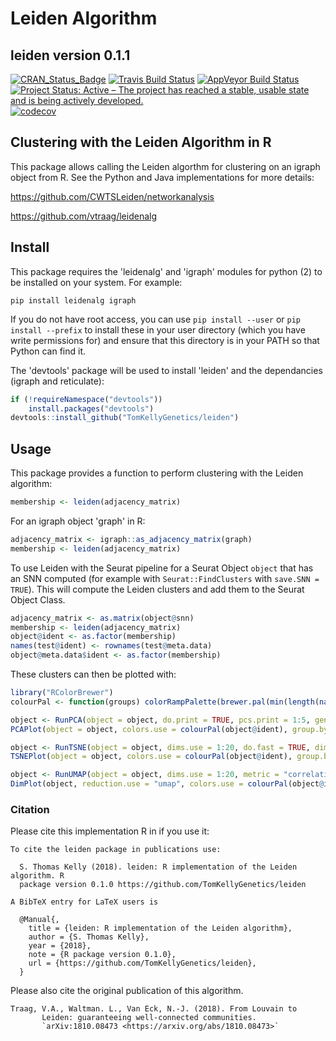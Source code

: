 # Leiden Algorithm

## leiden version 0.1.1

[![CRAN_Status_Badge](http://www.r-pkg.org/badges/version/leiden)](https://cran.r-project.org/package=leiden)
[![Travis Build Status](https://travis-ci.org/TomKellyGenetics/leiden.svg?branch=master)](https://travis-ci.org/TomKellyGenetics/leiden)
[![AppVeyor Build Status](https://ci.appveyor.com/api/projects/status/github/TomKellyGenetics/leiden?branch=master&svg=true)](https://ci.appveyor.com/project/TomKellyGenetics/leiden)
[![Project Status: Active – The project has reached a stable, usable state and is being actively developed.](http://www.repostatus.org/badges/latest/active.svg)](http://www.repostatus.org/#active)
[![codecov](https://codecov.io/gh/TomKellyGenetics/leiden/branch/master/graph/badge.svg)](https://codecov.io/gh/TomKellyGenetics/leiden)

## Clustering with the Leiden Algorithm in R

This package allows calling the Leiden algorthm for clustering on an igraph object from R. See the Python and Java implementations for more details: 

https://github.com/CWTSLeiden/networkanalysis

https://github.com/vtraag/leidenalg

## Install

This package requires the 'leidenalg' and 'igraph' modules for python (2) to be installed on your system. For example:

``pip install leidenalg igraph``

If you do not have root access, you can use `pip install --user` or `pip install --prefix` to install these in your user directory (which you have write permissions for) and ensure that this directory is in your PATH so that Python can find it.

The 'devtools' package will be used to install 'leiden' and the dependancies (igraph and reticulate):

```R
if (!requireNamespace("devtools"))
    install.packages("devtools")
devtools::install_github("TomKellyGenetics/leiden")
```

## Usage

This package provides a function to perform clustering with the Leiden algorithm:

```R
membership <- leiden(adjacency_matrix)
```

For an igraph object 'graph' in R:

```R
adjacency_matrix <- igraph::as_adjacency_matrix(graph)
membership <- leiden(adjacency_matrix)
```

To use Leiden with the Seurat pipeline for a Seurat Object `object` that has an SNN computed (for example with `Seurat::FindClusters` with `save.SNN = TRUE`). This will compute the Leiden clusters and add them to the Seurat Object Class.

```R
adjacency_matrix <- as.matrix(object@snn)
membership <- leiden(adjacency_matrix)
object@ident <- as.factor(membership)
names(test@ident) <- rownames(test@meta.data)
object@meta.data$ident <- as.factor(membership)
```

These clusters can then be plotted with:

```R
library("RColorBrewer")
colourPal <- function(groups) colorRampPalette(brewer.pal(min(length(names(table(groups))), 11), "Set3"))(length(names(table(groups))))

object <- RunPCA(object = object, do.print = TRUE, pcs.print = 1:5, genes.print = 5)
PCAPlot(object = object, colors.use = colourPal(object@ident), group.by = "ident")

object <- RunTSNE(object = object, dims.use = 1:20, do.fast = TRUE, dim.embed = 2)
TSNEPlot(object = object, colors.use = colourPal(object@ident), group.by = "ident")

object <- RunUMAP(object = object, dims.use = 1:20, metric = "correlation", max.dim = 2)
DimPlot(object, reduction.use = "umap", colors.use = colourPal(object@ident), group.by = "ident")
```


### Citation

Please cite this implementation R in if you use it:

```
To cite the leiden package in publications use:

  S. Thomas Kelly (2018). leiden: R implementation of the Leiden algorithm. R
  package version 0.1.0 https://github.com/TomKellyGenetics/leiden

A BibTeX entry for LaTeX users is

  @Manual{,
    title = {leiden: R implementation of the Leiden algorithm},
    author = {S. Thomas Kelly},
    year = {2018},
    note = {R package version 0.1.0},
    url = {https://github.com/TomKellyGenetics/leiden},
  }
 ```

Please also cite the original publication of this algorithm.

```
Traag, V.A., Waltman. L., Van Eck, N.-J. (2018). From Louvain to
       Leiden: guaranteeing well-connected communities.
       `arXiv:1810.08473 <https://arxiv.org/abs/1810.08473>`
```
